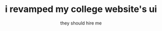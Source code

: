 ---
title: "i revamped my college website's ui"
subtitle: "they should hire me"
# date: "2025-07-24"
category: "design case studies"
description: "How org-mode fights for attention spans in the GenZ/Alpha era."
mediumUrl: ""
published: false
---